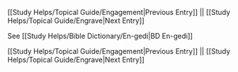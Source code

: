 [[Study Helps/Topical Guide/Engagement|Previous Entry]]  ||  [[Study Helps/Topical Guide/Engrave|Next Entry]]

 See [[Study Helps/Bible Dictionary/En-gedi|BD En-gedi]]

[[Study Helps/Topical Guide/Engagement|Previous Entry]]  ||  [[Study Helps/Topical Guide/Engrave|Next Entry]]